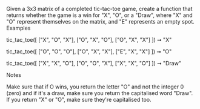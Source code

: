   Given a 3x3 matrix of a completed tic-tac-toe game, create a function that returns whether the game is a win for "X", "O", or a "Draw", where "X" and "O" represent themselves on the matrix, and "E" represents an empty spot.
  Examples

  tic_tac_toe([
    ["X", "O", "X"],
    ["O", "X",  "O"],
    ["O", "X",  "X"]
  ]) ➞ "X"

  tic_tac_toe([
    ["O", "O", "O"],
    ["O", "X", "X"],
    ["E", "X", "X"]
  ]) ➞ "O"

  tic_tac_toe([
    ["X", "X", "O"],
    ["O", "O", "X"],
    ["X", "X", "O"]
  ]) ➞ "Draw"

  Notes

  Make sure that if O wins, you return the letter "O" and not the integer 0 (zero) and if it's a draw, make sure you return the capitalised word "Draw". If you return "X" or "O", make sure they're capitalised too.